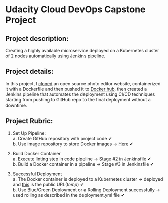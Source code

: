 # Udacity Cloud DevOps Capstone Project

## Project description:
Creating a highly available microservice deployed on a Kubernetes cluster of 2 nodes automatically using Jenkins pipeline.

## Project details:
In this project, I [cloned](https://github.com/viliusle/miniPaint) an open source photo editor website, containerized it with a Dockerfile and then pushed it to [Docker hub](https://hub.docker.com/repository/docker/sahlmady/minipaint/general), then created a Jenkins pipeline that automates the deployment using CI/CD techniques starting from pushing to GitHub repo to the final deployment without a downtime.

## Project Rubric:
1. Set Up Pipeline:  
  a. Create GitHub repository with project code ✔  
  b. Use image repository to store Docker images -> [Here](https://hub.docker.com/repository/docker/sahlmady/minipaint/general) ✔  

2. Build Docker Container  
  a. Execute linting step in code pipeline -> Stage #2 in Jenkinsfile ✔  
  b. Build a Docker container in a pipeline -> Stage #3 in Jenkinsfile ✔  

3. Successful Deployment  
  a. The Docker container is deployed to a Kubernetes cluster -> deployed and [this](http://a03dd4fa793f44147aa6e50ad095bc1d-1685300544.us-west-2.elb.amazonaws.com/) is the public URL(*temp*) ✔  
  b. Use Blue/Green Deployment or a Rolling Deployment successfully -> used rolling as described in the deployment.yml file ✔
